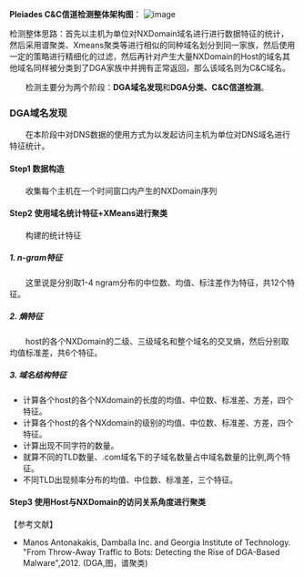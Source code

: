 
**Pleiades C&C信道检测整体架构图**：
![image](https://raw.githubusercontent.com/AnchoretY/images/master/blog/image.hivsidjdpi5.png)


检测整体思路：首先以主机为单位对NXDomain域名进行进行数据特征的统计，然后采用谱聚类、Xmeans聚类等进行相似的同种域名划分到同一家族，然后使用一定的策略进行精细化的过滤，然后再针对产生大量NXDomain的Host的域名其他域名同样被分类到了DGA家族中并拥有正常返回，那么该域名则为C&C域名。

&emsp;&emsp;检测主要分为两个阶段：**DGA域名发现**和**DGA分类、C&C信道检测**。


### DGA域名发现
&emsp;&emsp;在本阶段中对DNS数据的使用方式为以发起访问主机为单位对DNS域名进行特征统计。

#### Step1 数据构造
&emsp;&emsp;收集每个主机在一个时间窗口内产生的NXDomain序列

#### Step2 使用域名统计特征+XMeans进行聚类
&emsp;&emsp;构建的统计特征  
##### 1. n-gram特征
&emsp;&emsp;这里说是分别取1-4 ngram分布的中位数、均值、标注差作为特征，共12个特征。
##### 2. 熵特征
&emsp;&emsp;host的各个NXDomain的二级、三级域名和整个域名的交叉熵，然后分别取均值标准差，共6个特征。  

##### 3. 域名结构特征
- 计算各个host的各个NXdomain的长度的均值、中位数、标准差、方差，四个特征。  
- 计算各个host的各个NXdomain的级别的均值、中位数、标准差、方差，四个特征。  
- 计算出现不同字符的数量。  
- 就算不同的TLD数量、.com域名下的子域名数量占中域名数量的比例,两个特征。  
- 不同TLD出现频率分布的均值、中位数、标准差，三个特征。  


#### Step3 使用Host与NXDomain的访问关系角度进行聚类







【参考文献】
- Manos Antonakakis, Damballa Inc. and Georgia Institute of Technology. "From Throw-Away Traffic to Bots: Detecting the Rise of DGA-Based Malware",2012. (DGA,图，谱聚类)
